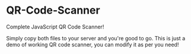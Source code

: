 # QR-Code-Scanner
Complete JavaScript QR Code Scanner!

Simply copy both files to your server and you're good to go. This is just a demo of working QR code scanner, you can modify it as per you need!
